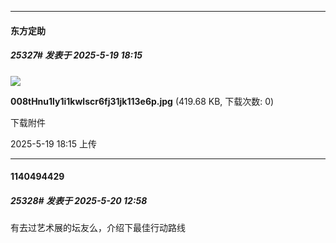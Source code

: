 ﻿
*****

####  东方定助  
##### 25327#       发表于 2025-5-19 18:15

<img src="https://img.stage1st.com/forum/202505/19/181528n7zzgalbrbogro5o.jpg" referrerpolicy="no-referrer">

<strong>008tHnu1ly1i1kwlscr6fj31jk113e6p.jpg</strong> (419.68 KB, 下载次数: 0)

下载附件

2025-5-19 18:15 上传


*****

####  1140494429  
##### 25328#       发表于 2025-5-20 12:58

有去过艺术展的坛友么，介绍下最佳行动路线


